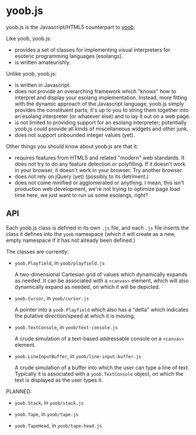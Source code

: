yoob.js
=======

yoob.js is the Javascript/HTML5 counterpart to [yoob][].

Like yoob, yoob.js:

*   provides a set of classes for implementing visual interpreters for
    esoteric programming languages (esolangs).
*   is written amateurishly.

Unlike yoob, yoob.js:

*   is written in Javascript.
*   does not provide an overarching framework which "knows" how to interpret
    and display your esolang implementation.  Instead, more fitting with the
    dynamic approach of the Javascript language, yoob.js simply provides the
    constituent parts; it's up to you to string them together into an esolang
    interpreter (or whatever else) and to lay it out on a web page.
*   is not limited to providing support for an esolang interpreter;
    potentially yoob.js could provide all kinds of miscellaneous widgets and
    other junk.
*   does not support unbounded integer values (yet).

Other things you should know about yoob.js are that it:

*   requires features from HTML5 and related "modern" web standards.  It does
    not try to do any feature detection or polyfilling.  If it doesn't work
    in your browser, it doesn't work in your browser.  Try another browser.
*   does not rely on jQuery (yet) (possibly to its detriment.)
*   does not come minified or agglomerated or anything.  I mean, this isn't
    production web development, we're not trying to optimize page load time
    here, we just want to run us some esolangs, right?

API
---

Each yoob.js class is defined in its own `.js` file, and each `.js` file
inserts the class it defines into the `yoob` namespace (which it will create
as a new, empty namespace if it has not already been defined.)

The classes are currently:

*   `yoob.Playfield`, in `yoob/playfield.js`
    
    A two-dimensional Cartesian grid of values which dynamically expands as
    needed.  It can be associated with a `<canvas>` element, which will also
    dynamically expand as needed, on which it will be depicted.

*   `yoob.Cursor`, in `yoob/cursor.js`
    
    A pointer into a `yoob.Playfield` which also has a "delta" which
    indicates the putative direction/speed at which it is moving.

*   `yoob.TextConsole`, in `yoob/text-console.js`
    
    A crude simulation of a text-based addressable console on a `<canvas>`
    element.

*   `yoob.LineInputBuffer`, in `yoob/line-input-buffer.js`
    
    A crude simulation of a buffer into which the user can type a line of
    text.  Typically it is associated with a `yoob.TextConsole` object, on
    which the text is displayed as the user types it.

PLANNED:

*   `yoob.Stack`, in `yoob/stack.js`

*   `yoob.Tape`, in `yoob/tape.js`

*   `yoob.TapeHead`, in `yoob/tape-head.js`

[yoob]: http://catseye.tc/node/yoob.html
